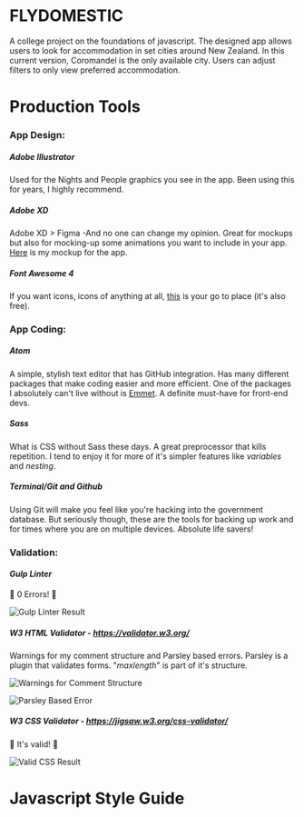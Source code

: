 # FLYDOMESTIC
A college project on the foundations of javascript. The designed app allows users to look for accommodation in set cities around New Zealand. In this current version, Coromandel is the only available city. Users can adjust filters to only view preferred accommodation.

# Production Tools
### App Design:
#####  *Adobe Illustrator*
  Used for the Nights and People graphics you see in the app. Been using this for years, I highly recommend.
##### *Adobe XD*
  Adobe XD > Figma -And no one can change my opinion. Great for mockups but also for mocking-up some animations you want to include in your app. [Here](https://xd.adobe.com/view/e9b18142-1228-4337-97f9-161e14669c18-bce2/?fullscreen&hints=off) is my mockup for the app.
##### *Font Awesome 4*
  If you want icons, icons of anything at all, [this](https://fontawesome.com/v4.7/) is your go to place (it's also free).

### App Coding:
##### *Atom*
A simple, stylish text editor that has GitHub integration. Has many different packages that make coding easier and more efficient. One of the packages I absolutely can't live without is [Emmet](https://atom.io/packages/emmet). A definite must-have for front-end devs.
##### *Sass*
What is CSS without Sass these days. A great preprocessor that kills repetition. I tend to enjoy it for more of it's simpler features like *variables* and *nesting*.
##### *Terminal/Git and Github*
Using Git will make you feel like you're hacking into the government database. But seriously though, these are the tools for backing up work and for times where you are on multiple devices. Absolute life savers!


### Validation:
#### *Gulp Linter*
:tada: 0 Errors! :tada:


![Gulp Linter Result](https://github.com/rraneighh/flydomestic-summative-two/blob/main/readme-imgs/gulpLinterValid.png)


##### *W3 HTML Validator - https://validator.w3.org/*
Warnings for my comment structure and Parsley based errors. Parsley is a plugin that validates forms. "*maxlength*" is part of it's structure.

![Warnings for Comment Structure](https://github.com/rraneighh/flydomestic-summative-two/blob/main/readme-imgs/warningsForComments.png)


![Parsley Based Error](https://github.com/rraneighh/flydomestic-summative-two/blob/main/readme-imgs/parsleyBasedError.png )

##### *W3 CSS Validator - https://jigsaw.w3.org/css-validator/*
:tada: It's valid! :tada:


![Valid CSS Result](https://github.com/rraneighh/flydomestic-summative-two/blob/main/readme-imgs/cssValid.png)

# Javascript Style Guide
